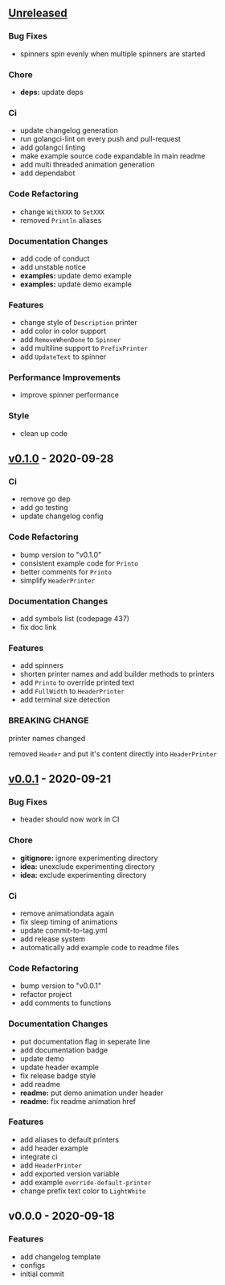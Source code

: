 <a name="unreleased"></a>
## [Unreleased]

### Bug Fixes
- spinners spin evenly when multiple spinners are started

### Chore
- **deps:** update deps

### Ci
- update changelog generation
- run golangci-lint on every push and pull-request
- add golangci linting
- make example source code expandable in main readme
- add multi threaded animation generation
- add dependabot

### Code Refactoring
- change `WithXXX` to `SetXXX`
- removed `Println` aliases

### Documentation Changes
- add code of conduct
- add unstable notice
- **examples:** update demo example
- **examples:** update demo example

### Features
- change style of `Description` printer
- add color in color support
- add `RemoveWhenDone` to `Spinner`
- add multiline support to `PrefixPrinter`
- add `UpdateText` to spinner

### Performance Improvements
- improve spinner performance

### Style
- clean up code


<a name="v0.1.0"></a>
## [v0.1.0] - 2020-09-28
### Ci
- remove go dep
- add go testing
- update changelog config

### Code Refactoring
- bump version to "v0.1.0"
- consistent example code for `Printo`
- better comments for `Printo`
- simplify `HeaderPrinter`

### Documentation Changes
- add symbols list (codepage 437)
- fix doc link

### Features
- add spinners
- shorten printer names and add builder methods to printers
- add `Printo` to override printed text
- add `FullWidth` to `HeaderPrinter`
- add terminal size detection

### BREAKING CHANGE

printer names changed

removed `Header` and put it's content directly into `HeaderPrinter`


<a name="v0.0.1"></a>
## [v0.0.1] - 2020-09-21
### Bug Fixes
- header should now work in CI

### Chore
- **gitignore:** ignore experimenting directory
- **idea:** unexclude experimenting directory
- **idea:** exclude experimenting directory

### Ci
- remove animationdata again
- fix sleep timing of animations
- update commit-to-tag.yml
- add release system
- automatically add example code to readme files

### Code Refactoring
- bump version to "v0.0.1"
- refactor project
- add comments to functions

### Documentation Changes
- put documentation flag in seperate line
- add documentation badge
- update demo
- update header example
- fix release badge style
- add readme
- **readme:** put demo animation under header
- **readme:** fix readme animation href

### Features
- add aliases to default printers
- add header example
- integrate ci
- add `HeaderPrinter`
- add exported version variable
- add example `override-default-printer`
- change prefix text color to `LightWhite`


<a name="v0.0.0"></a>
## v0.0.0 - 2020-09-18
### Features
- add changelog template
- configs
- initial commit


[Unreleased]: https://github.com/pterm/pterm/compare/v0.1.0...HEAD
[v0.1.0]: https://github.com/pterm/pterm/compare/v0.0.1...v0.1.0
[v0.0.1]: https://github.com/pterm/pterm/compare/v0.0.0...v0.0.1
